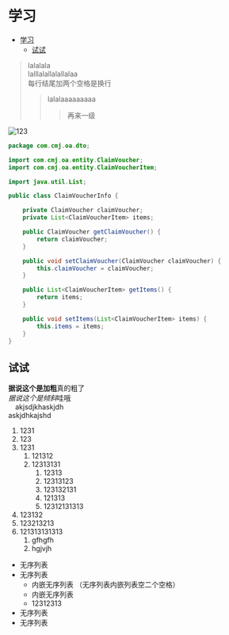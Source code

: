 
# 学习
<!-- TOC -->

- [学习](#学习)
  - [试试](#试试)

<!-- /TOC -->
>lalalala  
>lalllalallalallalaa  
>每行结尾加两个空格是换行
>>lalalaaaaaaaaa
>>>再来一级

![123](https://t7.baidu.com/it/u=4036010509,3445021118&fm=193&f=GIF)

```java
package com.cmj.oa.dto;

import com.cmj.oa.entity.ClaimVoucher;
import com.cmj.oa.entity.ClaimVoucherItem;

import java.util.List;

public class ClaimVoucherInfo {

    private ClaimVoucher claimVoucher;
    private List<ClaimVoucherItem> items;

    public ClaimVoucher getClaimVoucher() {
        return claimVoucher;
    }

    public void setClaimVoucher(ClaimVoucher claimVoucher) {
        this.claimVoucher = claimVoucher;
    }

    public List<ClaimVoucherItem> getItems() {
        return items;
    }

    public void setItems(List<ClaimVoucherItem> items) {
        this.items = items;
    }
}

```

## 试试  

**据说这个是加粗**真的粗了  
*据说这个是倾斜*哇哦  
&emsp;akjsdjkhaskjdh  
askjdhkajshd

1. 1231  
2. 123
3. 1231  
   1. 121312  
   2. 12313131  
      1. 12313
      2. 12313123
      3. 123132131
      4. 121313
      5. 12312131313
4. 123132
5. 123213213
6. 121313131313
      1. gfhgfh
      2. hgjvjh

- 无序列表
- 无序列表
  - 内嵌无序列表  （无序列表内嵌列表空二个空格）
  - 内嵌无序列表
  - 12312313
- 无序列表
- 无序列表
